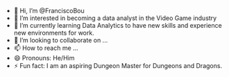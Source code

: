 - 👋 Hi, I’m @FranciscoBou
- 👀 I’m interested in becoming a data analyst in the Video Game industry
- 🌱 I’m currently learning Data Analytics to have new  skills and experience new environments for work.
- 💞️ I’m looking to collaborate on ...
- 📫 How to reach me ...
- 😄 Pronouns: He/Him
- ⚡ Fun fact: I am an aspiring Dungeon Master for Dungeons and Dragons.  

<!---
FranciscoBou/FranciscoBou is a ✨ special ✨ repository because its `README.md` (this file) appears on your GitHub profile.
You can click the Preview link to take a look at your changes.
--->
